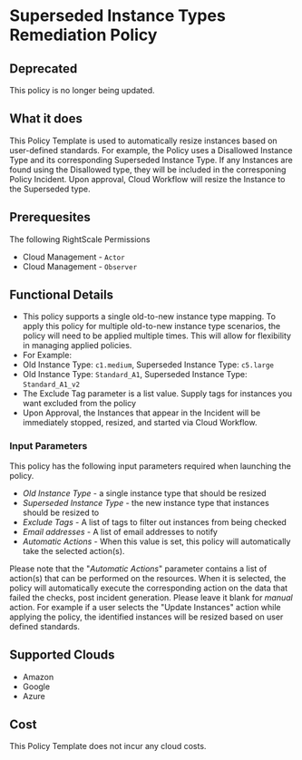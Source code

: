 # Superseded Instance Types Remediation Policy

## Deprecated

This policy is no longer being updated.

## What it does

This Policy Template is used to automatically resize instances based on user-defined standards.  For example, the Policy uses a Disallowed Instance Type and its corresponding Superseded Instance Type.  If any Instances are found using the Disallowed type, they will be included in the corresponing Policy Incident.  Upon approval, Cloud Workflow will resize the Instance to the Superseded type.

## Prerequesites

The following RightScale Permissions

- Cloud Management - `Actor`
- Cloud Management - `Observer`

## Functional Details

- This policy supports a single old-to-new instance type mapping.  To apply this policy for multiple old-to-new instance type scenarios, the policy will need to be applied multiple times.  This will allow for flexibility in managing applied policies.
- For Example:
- Old Instance Type: `c1.medium`, Superseded Instance Type: `c5.large`
- Old Instance Type: `Standard_A1`, Superseded Instance Type: `Standard_A1_v2`
- The Exclude Tag parameter is a list value. Supply tags for instances you want excluded from the policy
- Upon Approval, the Instances that appear in the Incident will be immediately stopped, resized, and started via Cloud Workflow.

### Input Parameters

This policy has the following input parameters required when launching the policy.

- *Old Instance Type* - a single instance type that should be resized
- *Superseded Instance Type* - the new instance type that instances should be resized to
- *Exclude Tags* - A list of tags to filter out instances from being checked
- *Email addresses* - A list of email addresses to notify
- *Automatic Actions* - When this value is set, this policy will automatically take the selected action(s).

Please note that the "*Automatic Actions*" parameter contains a list of action(s) that can be performed on the resources. When it is selected, the policy will automatically execute the corresponding action on the data that failed the checks, post incident generation. Please leave it blank for *manual* action.
For example if a user selects the "Update Instances" action while applying the policy, the identified instances will be resized based on user defined standards.

## Supported Clouds

- Amazon
- Google
- Azure

## Cost

This Policy Template does not incur any cloud costs.
